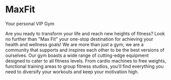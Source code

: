 # MaxFit
Your personal VIP Gym

Are you ready to transform your life and reach new heights of fitness? Look no further than "Max Fit" your one-stop destination for achieving your health and wellness goals! We are more than just a gym; we are a community that supports and inspires each other to be the best versions of ourselves.
Our gym boasts a wide range of cutting-edge equipment designed to cater to all fitness levels. From cardio machines to free weights, functional training areas to group fitness studios, you'll find everything you need to diversify your workouts and keep your motivation high.
